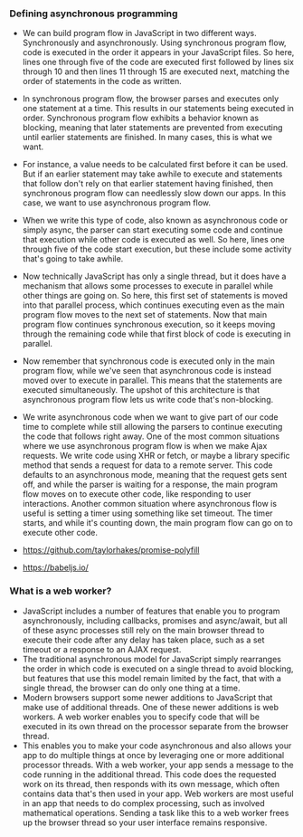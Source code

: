 ### Defining asynchronous programming

- We can build program flow in JavaScript in two different ways. Synchronously and asynchronously. Using synchronous program flow, code is executed in the order it appears in your JavaScript files. So here, lines one through five of the code are executed first followed by lines six through 10 and then lines 11 through 15 are executed next, matching the order of statements in the code as written.
- In synchronous program flow, the browser parses and executes only one statement at a time. This results in our statements being executed in order. Synchronous program flow exhibits a behavior known as blocking, meaning that later statements are prevented from executing until earlier statements are finished. In many cases, this is what we want.
- For instance, a value needs to be calculated first before it can be used. But if an earlier statement may take awhile to execute and statements that follow don't rely on that earlier statement having finished, then synchronous program flow can needlessly slow down our apps. In this case, we want to use asynchronous program flow.
- When we write this type of code, also known as asynchronous code or simply async, the parser can start executing some code and continue that execution while other code is executed as well. So here, lines one through five of the code start execution, but these include some activity that's going to take awhile.
- Now technically JavaScript has only a single thread, but it does have a mechanism that allows some processes to execute in parallel while other things are going on. So here, this first set of statements is moved into that parallel process, which continues executing even as the main program flow moves to the next set of statements. Now that main program flow continues synchronous execution, so it keeps moving through the remaining code while that first block of code is executing in parallel.
- Now remember that synchronous code is executed only in the main program flow, while we've seen that asynchronous code is instead moved over to execute in parallel. This means that the statements are executed simultaneously. The upshot of this architecture is that asynchronous program flow lets us write code that's non-blocking.
- We write asynchronous code when we want to give part of our code time to complete while still allowing the parsers to continue executing the code that follows right away. One of the most common situations where we use asynchronous program flow is when we make Ajax requests. We write code using XHR or fetch, or maybe a library specific method that sends a request for data to a remote server. This code defaults to an asynchronous mode, meaning that the request gets sent off, and while the parser is waiting for a response, the main program flow moves on to execute other code, like responding to user interactions. Another common situation where asynchronous flow is useful is setting a timer using something like set timeout. The timer starts, and while it's counting down, the main program flow can go on to execute other code.

- https://github.com/taylorhakes/promise-polyfill
- https://babeljs.io/

### What is a web worker?

- JavaScript includes a number of features that enable you to program asynchronously, including callbacks, promises and async/await, but all of these async processes still rely on the main browser thread to execute their code after any delay has taken place, such as a set timeout or a response to an AJAX request.
- The traditional asynchronous model for JavaScript simply rearranges the order in which code is executed on a single thread to avoid blocking, but features that use this model remain limited by the fact, that with a single thread, the browser can do only one thing at a time.
- Modern browsers support some newer additions to JavaScript that make use of additional threads. One of these newer additions is web workers. A web worker enables you to specify code that will be executed in its own thread on the processor separate from the browser thread.
- This enables you to make your code asynchronous and also allows your app to do multiple things at once by leveraging one or more additional processor threads. With a web worker, your app sends a message to the code running in the additional thread. This code does the requested work on its thread, then responds with its own message, which often contains data that's then used in your app. Web workers are most useful in an app that needs to do complex processing, such as involved mathematical operations. Sending a task like this to a web worker frees up the browser thread so your user interface remains responsive.
